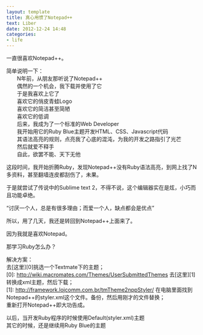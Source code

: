 ```yaml
---
layout: template
title: 真心用惯了Notepad++
text: Liber
date: 2012-12-24 14:48
categories:
- life
---
```


一直很喜欢Notepad++。  

简单说明一下：  
　　N年前，从朋友那听说了Notepad++  
　　偶然的一个机会，我下载并使用了它  
　　于是我喜欢上它了  
　　喜欢它的俏皮青蛙Logo  
　　喜欢它的简洁甚至简陋  
　　喜欢它的低调  
　　后来，我成为了一个标准的Web Developer  
　　我开始用它的Ruby Blue主题开发HTML、CSS、Javascript代码  
　　其语法高亮的规则，点亮我了心底的混沌，为我的开发之路指引了光芒  
　　然后就爱不释手  
　　自此，欲罢不能、天下无他  
  
这段时间，我开始折腾Ruby，发现Notepad++没有Ruby语法高亮，到网上找了N多资料，甚至翻墙连皮都刮伤了，未果。

于是就尝试了传说中的Sublime text 2，不得不说，这个编辑器实在是炫，小巧而且功能卓绝。

“讨厌一个人，总是有很多理由；而爱一个人，缺点都会是优点”

所以，用了几天，我还是转回到Notepad++上面来了。

因为我就是喜欢Notepad。

那学习Ruby怎么办？

解决方案：  
去[这里][0]挑选一个Textmate下的主题；  
[0]: http://wiki.macromates.com/Themes/UserSubmittedThemes
去[这里][1]转换成xml主题，然后下载；  
[1]: http://framework.lojcomm.com.br/tmTheme2nppStyler/
在电脑里面找到Notepad++的styler.xml这个文件。备份，然后用刚才的文件替换；  
重新打开Notepad++即大功告成。

以后，当开发Ruby程序的时候使用Default(styler.xml)主题  
其它的时候，还是继续用Ruby Blue的主题


